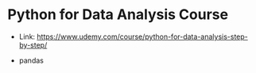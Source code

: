 # Python for Data Analysis Course

- Link: https://www.udemy.com/course/python-for-data-analysis-step-by-step/

- pandas